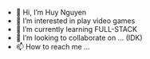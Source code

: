 - 👋 Hi, I’m Huy Nguyen
- 👀 I’m interested in play video games
- 🌱 I’m currently learning FULL-STACK
- 💞️ I’m looking to collaborate on ... (IDK)
- 📫 How to reach me ...

<!---
nth0363894103/nth0363894103 is a ✨ special ✨ repository because its `README.md` (this file) appears on your GitHub profile.
You can click the Preview link to take a look at your changes.
--->
